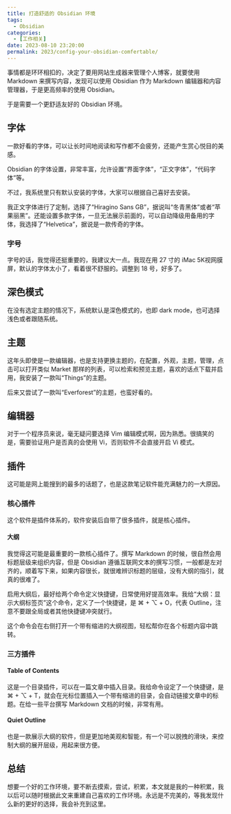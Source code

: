 ```yaml
---
title: 打造舒适的 Obsidian 环境
tags:
  - Obsidian
categories:
  - [工作相关]
date: 2023-08-10 23:20:00
permalink: 2023/config-your-obsidian-comfertable/
---
```


事情都是环环相扣的，决定了要用网站生成器来管理个人博客，就要使用 Markdown 来撰写内容，发现可以使用 Obsidian 作为 Markdown 编辑器和内容管理器，于是更高频率的使用 Obsidian。

于是需要一个更舒适友好的 Obsidian 环境。

<!--more-->

## 字体

一款好看的字体，可以让长时间地阅读和写作都不会疲劳，还能产生赏心悦目的美感。

Obsidian 的字体设置，非常丰富，允许设置“界面字体”，“正文字体”，“代码字体”等。

不过，我系统里只有默认安装的字体，大家可以根据自己喜好去安装。

我正文字体进行了定制，选择了“Hiragino Sans GB”，据说叫“冬青黑体”或者“苹果丽黑”。还能设置多款字体，一旦无法展示前面的，可以自动降级用备用的字体，我选择了“Helvetica”，据说是一款传奇的字体。

### 字号

字号的话，我觉得还挺重要的，我建议大一点。我现在用 27 寸的 iMac 5K视网膜屏，默认的字体太小了，看着很不舒服的。调整到 18 号，好多了。

## 深色模式

在没有选定主题的情况下，系统默认是深色模式的，也即 dark mode，也可选择浅色或者跟随系统。

## 主题

这年头即使是一款编辑器，也是支持更换主题的，在配置，外观，主题，管理，点击可以打开类似 Market 那样的列表，可以检索和预览主题，喜欢的话点下载并启用，我安装了一款叫“Things”的主题。

后来又尝试了一款叫“Everforest”的主题，也蛮好看的。

## 编辑器

对于一个程序员来说，毫无疑问要选择 Vim 编辑模式啊，因为熟悉。很搞笑的是，需要验证用户是否真的会使用 Vi，否则软件不会直接开启 Vi 模式。

## 插件

这可能是网上能搜到的最多的话题了，也是这款笔记软件能充满魅力的一大原因。

### 核心插件

这个软件是插件体系的，软件安装后自带了很多插件，就是核心插件。

#### 大纲

我觉得这可能是最重要的一款核心插件了。撰写 Markdown 的时候，很自然会用标题层级来组织内容，但是 Obsidian 遵循互联网文本的撰写习惯，一般都是左对齐的，顺着写下来，如果内容很长，就很难辨识标题的层级，没有大纲的指引，就真的很难了。

启用大纲后，最好给两个命令定义快捷键，日常使用好提高效率。我给“大纲：显示大纲标签页”这个命令，定义了一个快捷键，是 ⌘ + ⌥ + O，代表 Outline，注意不要跟全局或者其他快捷键冲突就行。

这个命令会在右侧打开一个带有缩进的大纲视图，轻松帮你在各个标题内容中跳转。

### 三方插件

#### Table of Contents

这是一个目录插件，可以在一篇文章中插入目录。我给命令设定了一个快捷键，是 ⌘ + ⌥ + T，就会在光标位置插入一个带有缩进的目录，会自动链接文章中的标题。在给一些平台撰写 Markdown 文档的时候，非常有用。

#### Quiet Outline

也是一款展示大纲的软件，但是更加地美观和智能，有一个可以脱拽的滑块，来控制大纲的展开层级，用起来很方便。

## 总结

想要一个好的工作环境，要不断去摸索，尝试，积累，本文就是我的一种积累，我以后可以随时根据此文来重建自己喜欢的工作环境。永远是不完美的，等我发现什么新的更好的选择，我会补充到这里。
